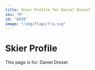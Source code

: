 ```yaml
---
title: Skier Profile for Daniel Drezet
sex: "M"
id: "6939"
image: "/img/flags/fra.svg" 
---
```


# Skier Profile

This page is for: Daniel Drezet.
    
